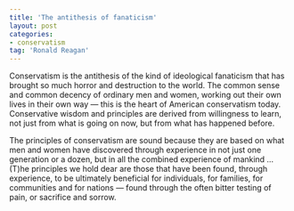 ```yaml
---
title: 'The antithesis of fanaticism'
layout: post
categories:
- conservatism
tag: 'Ronald Reagan'
---
```


Conservatism is the antithesis of the kind of ideological fanaticism that has brought so much horror and destruction to the world. The common sense and common decency of ordinary men and women, working out their own lives in their own way — this is the heart of American conservatism today. Conservative wisdom and principles are derived from willingness to learn, not just from what is going on now, but from what has happened before.  
   
The principles of conservatism are sound because they are based on what men and women have discovered through experience in not just one generation or a dozen, but in all the combined experience of mankind … (T)he principles we hold dear are those that have been found, through experience, to be ultimately beneficial for individuals, for families, for communities and for nations — found through the often bitter testing of pain, or sacrifice and sorrow.